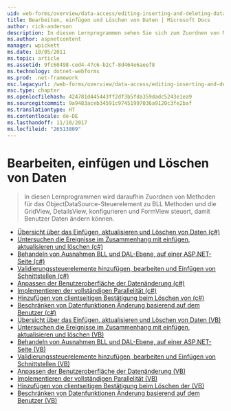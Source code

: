 ```yaml
---
uid: web-forms/overview/data-access/editing-inserting-and-deleting-data/index
title: Bearbeiten, einfügen und Löschen von Daten | Microsoft Docs
author: rick-anderson
description: In diesen Lernprogrammen sehen Sie sich zum Zuordnen von Methoden für das ObjectDataSource-Steuerelement zu BLL Methoden und die GridView, DetailsView und FormView co konfigurieren...
ms.author: aspnetcontent
manager: wpickett
ms.date: 10/05/2011
ms.topic: article
ms.assetid: 9fc60498-ced4-47c6-b2cf-8d464e6aeef8
ms.technology: dotnet-webforms
ms.prod: .net-framework
msc.legacyurl: /web-forms/overview/data-access/editing-inserting-and-deleting-data
msc.type: chapter
ms.openlocfilehash: 424781d445443ff2df3b5fda359dadc5243e1ea9
ms.sourcegitcommit: 9a9483aceb34591c97451997036a9120c3fe2baf
ms.translationtype: HT
ms.contentlocale: de-DE
ms.lasthandoff: 11/10/2017
ms.locfileid: "26513809"
---
```

<a name="editing-inserting-and-deleting-data"></a>Bearbeiten, einfügen und Löschen von Daten
====================
> In diesen Lernprogrammen wird daraufhin Zuordnen von Methoden für das ObjectDataSource-Steuerelement zu BLL Methoden und die GridView, DetailsView, konfigurieren und FormView steuert, damit Benutzer Daten ändern können.


- [Übersicht über das Einfügen, aktualisieren und Löschen von Daten (c#)](an-overview-of-inserting-updating-and-deleting-data-cs.md)
- [Untersuchen die Ereignisse im Zusammenhang mit einfügen, aktualisieren und löschen (c#)](examining-the-events-associated-with-inserting-updating-and-deleting-cs.md)
- [Behandeln von Ausnahmen BLL und DAL-Ebene, auf einer ASP.NET-Seite (c#)](handling-bll-and-dal-level-exceptions-in-an-asp-net-page-cs.md)
- [Validierungssteuerelemente hinzufügen, bearbeiten und Einfügen von Schnittstellen (c#)](adding-validation-controls-to-the-editing-and-inserting-interfaces-cs.md)
- [Anpassen der Benutzeroberfläche der Datenänderung (c#)](customizing-the-data-modification-interface-cs.md)
- [Implementieren der vollständigen Parallelität (c#)](implementing-optimistic-concurrency-cs.md)
- [Hinzufügen von clientseitigen Bestätigung beim Löschen von (c#)](adding-client-side-confirmation-when-deleting-cs.md)
- [Beschränken von Datenfunktionen Änderung basierend auf dem Benutzer (c#)](limiting-data-modification-functionality-based-on-the-user-cs.md)
- [Übersicht über das Einfügen, aktualisieren und Löschen von Daten (VB)](an-overview-of-inserting-updating-and-deleting-data-vb.md)
- [Untersuchen die Ereignisse im Zusammenhang mit einfügen, aktualisieren und löschen (VB)](examining-the-events-associated-with-inserting-updating-and-deleting-vb.md)
- [Behandeln von Ausnahmen BLL und DAL-Ebene, auf einer ASP.NET-Seite (VB)](handling-bll-and-dal-level-exceptions-in-an-asp-net-page-vb.md)
- [Validierungssteuerelemente hinzufügen, bearbeiten und Einfügen von Schnittstellen (VB)](adding-validation-controls-to-the-editing-and-inserting-interfaces-vb.md)
- [Anpassen der Benutzeroberfläche der Datenänderung (VB)](customizing-the-data-modification-interface-vb.md)
- [Implementieren der vollständigen Parallelität (VB)](implementing-optimistic-concurrency-vb.md)
- [Hinzufügen von clientseitigen Bestätigung beim Löschen der (VB)](adding-client-side-confirmation-when-deleting-vb.md)
- [Beschränken von Datenfunktionen Änderung basierend auf dem Benutzer (VB)](limiting-data-modification-functionality-based-on-the-user-vb.md)
